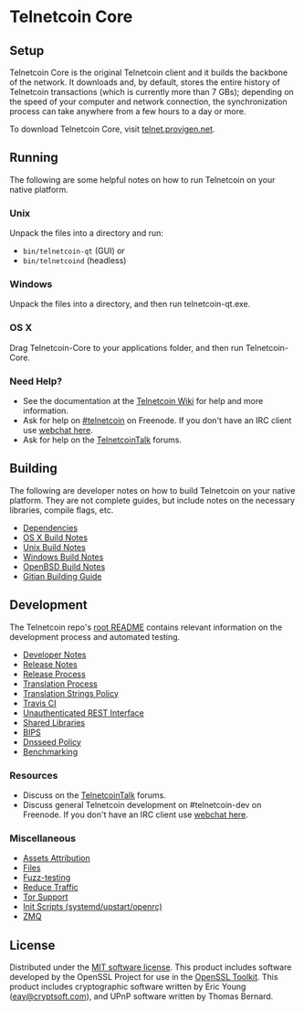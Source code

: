 Telnetcoin Core
=============

Setup
---------------------
Telnetcoin Core is the original Telnetcoin client and it builds the backbone of the network. It downloads and, by default, stores the entire history of Telnetcoin transactions (which is currently more than 7 GBs); depending on the speed of your computer and network connection, the synchronization process can take anywhere from a few hours to a day or more.

To download Telnetcoin Core, visit [telnet.provigen.net](https://telnet.provigen.net).

Running
---------------------
The following are some helpful notes on how to run Telnetcoin on your native platform.

### Unix

Unpack the files into a directory and run:

- `bin/telnetcoin-qt` (GUI) or
- `bin/telnetcoind` (headless)

### Windows

Unpack the files into a directory, and then run telnetcoin-qt.exe.

### OS X

Drag Telnetcoin-Core to your applications folder, and then run Telnetcoin-Core.

### Need Help?

* See the documentation at the [Telnetcoin Wiki](https://telnetcoin.info/)
for help and more information.
* Ask for help on [#telnetcoin](http://webchat.freenode.net?channels=telnetcoin) on Freenode. If you don't have an IRC client use [webchat here](http://webchat.freenode.net?channels=telnetcoin).
* Ask for help on the [TelnetcoinTalk](https://telnetcointalk.io/) forums.

Building
---------------------
The following are developer notes on how to build Telnetcoin on your native platform. They are not complete guides, but include notes on the necessary libraries, compile flags, etc.

- [Dependencies](dependencies.md)
- [OS X Build Notes](build-osx.md)
- [Unix Build Notes](build-unix.md)
- [Windows Build Notes](build-windows.md)
- [OpenBSD Build Notes](build-openbsd.md)
- [Gitian Building Guide](gitian-building.md)

Development
---------------------
The Telnetcoin repo's [root README](/README.md) contains relevant information on the development process and automated testing.

- [Developer Notes](developer-notes.md)
- [Release Notes](release-notes.md)
- [Release Process](release-process.md)
- [Translation Process](translation_process.md)
- [Translation Strings Policy](translation_strings_policy.md)
- [Travis CI](travis-ci.md)
- [Unauthenticated REST Interface](REST-interface.md)
- [Shared Libraries](shared-libraries.md)
- [BIPS](bips.md)
- [Dnsseed Policy](dnsseed-policy.md)
- [Benchmarking](benchmarking.md)

### Resources
* Discuss on the [TelnetcoinTalk](https://telnetcointalk.io/) forums.
* Discuss general Telnetcoin development on #telnetcoin-dev on Freenode. If you don't have an IRC client use [webchat here](http://webchat.freenode.net/?channels=telnetcoin-dev).

### Miscellaneous
- [Assets Attribution](assets-attribution.md)
- [Files](files.md)
- [Fuzz-testing](fuzzing.md)
- [Reduce Traffic](reduce-traffic.md)
- [Tor Support](tor.md)
- [Init Scripts (systemd/upstart/openrc)](init.md)
- [ZMQ](zmq.md)

License
---------------------
Distributed under the [MIT software license](/COPYING).
This product includes software developed by the OpenSSL Project for use in the [OpenSSL Toolkit](https://www.openssl.org/). This product includes
cryptographic software written by Eric Young ([eay@cryptsoft.com](mailto:eay@cryptsoft.com)), and UPnP software written by Thomas Bernard.
